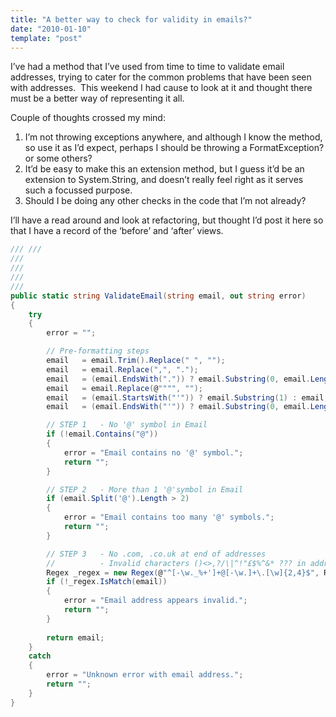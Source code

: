 ```yaml
---
title: "A better way to check for validity in emails?"
date: "2010-01-10"
template: "post"
---
```


I’ve had a method that I’ve used from time to time to validate email addresses, trying to cater for the common problems that have been seen with addresses.  This weekend I had cause to look at it and thought there must be a better way of representing it all.

Couple of thoughts crossed my mind:

1. I’m not throwing exceptions anywhere, and although I know the method, so use it as I’d expect, perhaps I should be throwing a FormatException? or some others?
2. It’d be easy to make this an extension method, but I guess it’d be an extension to System.String, and doesn’t really feel right as it serves such a focussed purpose.
3. Should I be doing any other checks in the code that I’m not already?

I’ll have a read around and look at refactoring, but thought I’d post it here so that I have a record of the ‘before’ and ‘after’ views.

```csharp
/// /// 
/// 
/// 
/// 
/// 
public static string ValidateEmail(string email, out string error)
{
	try
	{
		error = "";

		// Pre-formatting steps
		email 	= email.Trim().Replace(" ", "");
		email 	= email.Replace(",", ".");												// mostly, commas are full stops gone wrong
		email 	= (email.EndsWith(".")) ? email.Substring(0, email.Length-1) : email;	// kill any full stop at the end of an address
		email	= email.Replace(@"""", "");												// remove " in the email address
		email	= (email.StartsWith("'")) ? email.Substring(1) : email;					// remove ' at the start of the address
		email	= (email.EndsWith("'")) ? email.Substring(0, email.Length-1) : email;	// remove ' at the end of the address

		// STEP 1	- No '@' symbol in Email
		if (!email.Contains("@"))
		{
			error = "Email contains no '@' symbol.";
			return "";
		}

		// STEP 2	- More than 1 '@'symbol in Email
		if (email.Split('@').Length > 2)
		{
			error = "Email contains too many '@' symbols.";
			return "";
		}

		// STEP 3	- No .com, .co.uk at end of addresses
		//			- Invalid characters ()<>,?/\|^!"£$%^&* ??? in address
		Regex _regex = new Regex(@"^[-\w._%+']+@[-\w.]+\.[\w]{2,4}$", RegexOptions.IgnoreCase);
		if (!_regex.IsMatch(email))
		{
			error = "Email address appears invalid.";
			return "";
		}
		
		return email;
	}
	catch
	{
		error = "Unknown error with email address.";
		return "";
	}
}
```